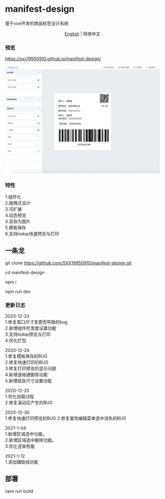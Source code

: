 # manifest-design
基于vue开发的商品标签设计系统

<div align="center"><a href="./README-en.md">English</a> | 简体中文</div>

### 预览
https://sxx19950910.github.io/manifest-design/

[![](https://github.com/SXX19950910/manifest-design/blob/master/demo.png)]()


### 特性
1.组件化<br/>
2.拖拽式设计<br/>
3.可扩展<br/>
4.动态预览<br/>
4.另存为图片<br/>
5.模板保存<br/>
6.支持lodop快速预览与打印<br/>

## 一条龙
git clone https://github.com/SXX19950910/manifest-design.git <br/>

cd manifest-design<br/>

npm i<br/>

npm run dev

### 更新日志
2020-12-23<br/>
1.修复窗口尺寸变更而导致的bug<br/>
2.新增组件栏宽度设置功能<br/>
3.支持lodop预览与打印<br/>
4.优化打包<br/>

2020-12-24<br/>
1.修复模板保存的BUG<br/>
2.修复快速打印的BUG<br/>
3.修复打印预览的显示问题<br/>
4.新增退格键删除功能<br/>
5.新增纸张尺寸设置功能<br/>

2020-12-25<br/>
1.优化加载过程<br/>
2.修复滚动后产生的BUG<br/>

2020-12-30<br/>
1.修复快速打印预览的BUG
2.修复属性编辑菜单选中消失的BUG

2021-1-04<br/>
1.新增区域选中功能。<br/>
2.新增区域选中删除功能。<br/>
3.优化渲染性能<br/>

2021-1-12<br/>
1.添加辅助线功能<br/>


## 部署
npm run build
